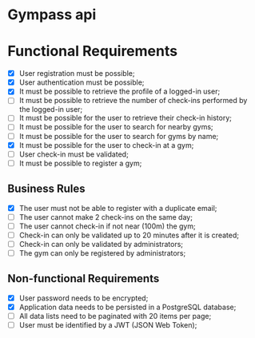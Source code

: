 # Gympass api

# Functional Requirements

- [x] User registration must be possible;
- [x] User authentication must be possible;
- [x] It must be possible to retrieve the profile of a logged-in user;
- [ ] It must be possible to retrieve the number of check-ins performed by the logged-in user;
- [ ] It must be possible for the user to retrieve their check-in history;
- [ ] It must be possible for the user to search for nearby gyms;
- [ ] It must be possible for the user to search for gyms by name;
- [x] It must be possible for the user to check-in at a gym;
- [ ] User check-in must be validated;
- [ ] It must be possible to register a gym;

## Business Rules

- [x] The user must not be able to register with a duplicate email;
- [ ] The user cannot make 2 check-ins on the same day;
- [ ] The user cannot check-in if not near (100m) the gym;
- [ ] Check-in can only be validated up to 20 minutes after it is created;
- [ ] Check-in can only be validated by administrators;
- [ ] The gym can only be registered by administrators;

## Non-functional Requirements

- [x] User password needs to be encrypted;
- [x] Application data needs to be persisted in a PostgreSQL database;
- [ ] All data lists need to be paginated with 20 items per page;
- [ ] User must be identified by a JWT (JSON Web Token);
